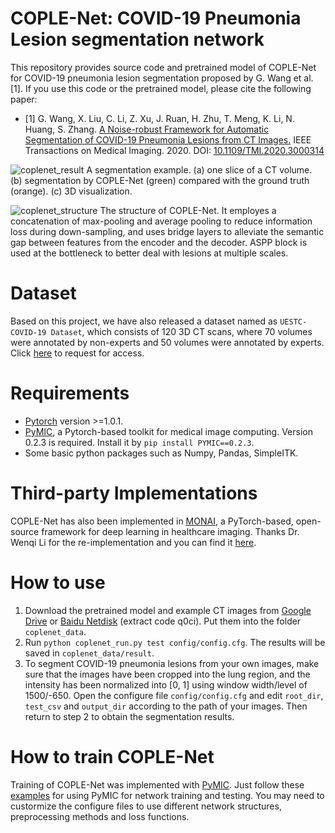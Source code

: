 # COPLE-Net: COVID-19 Pneumonia Lesion segmentation network
This repository provides source code and pretrained model of COPLE-Net for COVID-19 pneumonia lesion segmentation proposed by G. Wang et al.[1]. If you use this code or the pretrained model, please cite the following paper:

* [1] G. Wang, X. Liu, C. Li, Z. Xu, J. Ruan, H. Zhu, T. Meng, K. Li, N. Huang, S. Zhang. 
[A Noise-robust Framework for Automatic Segmentation of COVID-19 Pneumonia Lesions from CT Images.][tmi2020] IEEE Transactions on Medical Imaging. 2020. DOI: [10.1109/TMI.2020.3000314][tmi2020]

![coplenet_result](./pictures/coplenet_result.png)
A segmentation example. (a) one slice of a CT volume. (b) segmentation by COPLE-Net (green) compared with the ground truth (orange). (c) 3D visualization.

![coplenet_structure](./pictures/coplenet_structure.png)
The structure of COPLE-Net. It employes a concatenation of max-pooling and average pooling to reduce information loss during down-sampling, and uses bridge layers to alleviate the semantic gap between features from the encoder and the decoder. ASPP block is used at the bottleneck to better deal with lesions at multiple scales.

# Dataset
Based on this project, we have also released a dataset named as `UESTC-COVID-19 Dataset`, which consists of 120 3D CT scans, where 70 volumes were annotated by non-experts and 50 volumes were annotated by experts. Click [here][data_link] to request for access. 

# Requirements
* [Pytorch][torch_link] version >=1.0.1.
* [PyMIC][pymic_link], a Pytorch-based toolkit for medical image computing. Version 0.2.3 is required. Install it by `pip install PYMIC==0.2.3`.
* Some basic python packages such as Numpy, Pandas, SimpleITK.

[data_link]:http://faculty.uestc.edu.cn/HiLab/en/article/379152/list/index.htm
[tmi2020]:https://ieeexplore.ieee.org/document/9109297
[torch_link]:https://pytorch.org
[pymic_link]:https://github.com/HiLab-git/PyMIC
[pymic_example]:https://github.com/HiLab-git/PyMIC_examples

# Third-party Implementations
COPLE-Net has also been implemented in [MONAI][monai_link], a PyTorch-based, open-source framework for deep learning in healthcare imaging. Thanks Dr. Wenqi Li for the re-implementation and you can find it [here][monai_cople].

[monai_link]:https://github.com/Project-MONAI/MONAI
[monai_cople]:https://monai.io/research/coplenet-pneumonia-lesion-segmentation

# How to use
1. Download the pretrained model and example CT images from [Google Drive][google_link] or [Baidu Netdisk][baidu_link] (extract code q0ci). Put them into the folder `coplenet_data`.
2. Run `python coplenet_run.py test config/config.cfg`. The results will be saved in `coplenet_data/result`.
3. To segment COVID-19 pneumonia lesions from your own images, make sure that the images have been cropped into the lung region, and the intensity has been normalized into [0, 1] using window width/level of 1500/-650. Open the configure file `config/config.cfg` and edit `root_dir`, `test_csv` and `output_dir` according to the path of your images. Then return to step 2 to obtain the segmentation results.

[google_link]:https://drive.google.com/drive/folders/1K1jbrxWWhG_L7dh6yMyB4DtklBr-bhxH?usp=sharing
[baidu_link]:https://pan.baidu.com/s/1TSTSkORYNWsX94PxiQUfjw 

# How to train COPLE-Net
Training of COPLE-Net was implemented with [PyMIC][pymic_link].
Just follow these [examples][pymic_example] for using PyMIC for network training and testing.
You may need to custormize the configure files to use different network structures, preprocessing methods and loss functions.
